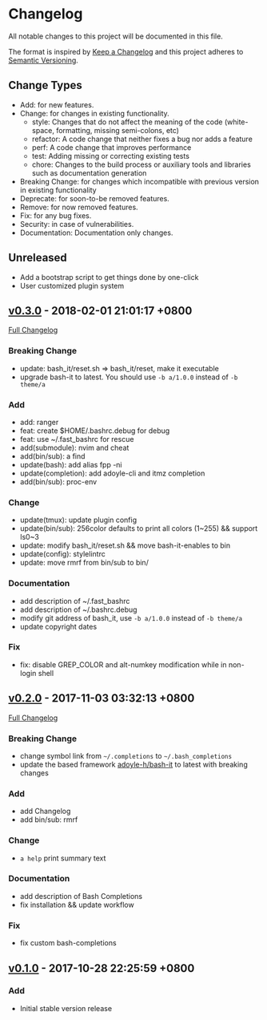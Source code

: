 # Changelog

All notable changes to this project will be documented in this file.

The format is inspired by [Keep a Changelog](http://keepachangelog.com/en/1.0.0/)
and this project adheres to [Semantic Versioning](http://semver.org/spec/v2.0.0.html).

## Change Types

- Add: for new features.
- Change: for changes in existing functionality.
  - style: Changes that do not affect the meaning of the code (white-space, formatting, missing semi-colons, etc)
  - refactor: A code change that neither fixes a bug nor adds a feature
  - perf: A code change that improves performance
  - test: Adding missing or correcting existing tests
  - chore: Changes to the build process or auxiliary tools and libraries such as documentation generation
- Breaking Change: for changes which incompatible with previous version in existing functionality
- Deprecate: for soon-to-be removed features.
- Remove: for now removed features.
- Fix: for any bug fixes.
- Security: in case of vulnerabilities.
- Documentation: Documentation only changes.

## Unreleased

- Add a bootstrap script to get things done by one-click
- User customized plugin system

## [v0.3.0] - 2018-02-01 21:01:17 +0800

[Full Changelog](https://github.com/adoyle-h/dotfiles/compare/v0.2.0...v0.3.0)

### Breaking Change

- update: bash_it/reset.sh => bash_it/reset, make it executable
- upgrade bash-it to latest. You should use `-b a/1.0.0` instead of `-b theme/a`

### Add

- add: ranger
- feat: create $HOME/.bashrc.debug for debug
- feat: use ~/.fast_bashrc for rescue
- add(submodule): nvim and cheat
- add(bin/sub): a find
- update(bash): add alias fpp -ni
- update(completion): add adoyle-cli and itmz completion
- add(bin/sub): proc-env

### Change

- update(tmux): update plugin config
- update(bin/sub): 256color defaults to print all colors (1~255) && support ls0~3
- update: modify bash_it/reset.sh && move bash-it-enables to bin
- update(config): stylelintrc
- update: move rmrf from bin/sub to bin/

### Documentation

- add description of ~/.fast_bashrc
- add description of ~/.bashrc.debug
- modify git address of bash_it, use `-b a/1.0.0` instead of `-b theme/a`
- update copyright dates

### Fix

- fix: disable GREP_COLOR and alt-numkey modification while in non-login shell


## [v0.2.0] - 2017-11-03 03:32:13 +0800

[Full Changelog](https://github.com/adoyle-h/dotfiles/compare/v0.1.0...v0.2.0)

### Breaking Change

- change symbol link from `~/.completions` to `~/.bash_completions`
- update the based framework [adoyle-h/bash-it](https://github.com/adoyle-h/bash-it) to latest with breaking changes

### Add

- add Changelog
- add bin/sub: rmrf

### Change

- `a help` print summary text

### Documentation

- add description of Bash Completions
- fix installation && update workflow

### Fix

- fix custom bash-completions

## [v0.1.0] - 2017-10-28 22:25:59 +0800

### Add

- Initial stable version release



<!-- links -->

[v0.1.0]: https://github.com/adoyle-h/dotfiles/tree/v0.1.0
[v0.2.0]: https://github.com/adoyle-h/dotfiles/tree/v0.2.0
[v0.3.0]: https://github.com/adoyle-h/dotfiles/tree/v0.3.0

